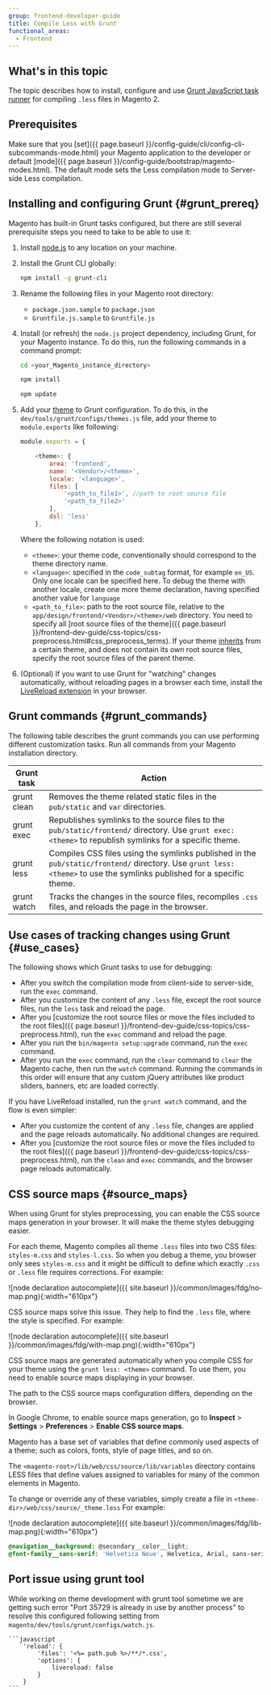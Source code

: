 ```yaml
---
group: frontend-developer-guide
title: Compile Less with Grunt
functional_areas:
  - Frontend
---
```


## What's in this topic

The topic describes how to install, configure and use [Grunt JavaScript task runner](http://gruntjs.com/) for compiling `.less` files in Magento 2.

## Prerequisites

Make sure that you [set]({{ page.baseurl }}/config-guide/cli/config-cli-subcommands-mode.html) your Magento application to the developer or default [mode]({{ page.baseurl }}/config-guide/bootstrap/magento-modes.html). The default mode sets the Less compilation mode to Server-side Less compilation.

## Installing and configuring Grunt {#grunt_prereq}

Magento has built-in Grunt tasks configured, but there are still several prerequisite steps you need to take to be able to use it:

1. Install [node.js] to any location on your machine.

2. Install the Grunt CLI globally:

    ```bash
    npm install -g grunt-cli
    ```
    
3. Rename the following files in your Magento root directory:
    -   `package.json.sample` to `package.json`
    -   `Gruntfile.js.sample` to `Gruntfile.js`

4. Install (or refresh) the `node.js` project dependency, including Grunt, for your Magento instance. To do this, run the following commands in a command prompt:
    
    ```bash
    cd <your_Magento_instance_directory>
    ```
    
    ```bash
    npm install
    ```
    
    ```bash
    npm update
    ```
    
5. Add your [theme](https://glossary.magento.com/theme) to Grunt configuration. To do this, in the `dev/tools/grunt/configs/themes.js` file, add your theme to `module.exports` like following:
   
    ```javascript
    module.exports = {

        <theme>: {
            area: 'frontend',
            name: '<Vendor>/<theme>',
            locale: '<language>',
            files: [
                '<path_to_file1>', //path to root source file
                '<path_to_file2>'
            ],
            dsl: 'less'
        },
    ```

    Where the following notation is used:
    - `<theme>`: your theme code, conventionally should correspond to the theme directory name.
    - `<language>`: specified in the `code_subtag` format, for example `en_US`. Only one locale can be specified here. To debug the theme with another locale, create one more theme declaration, having specified another value for `language`
    - `<path_to_file>`: path to the root source file, relative to the `app/design/frontend/<Vendor>/<theme>/web` directory. You need to specify all [root source files of the theme]({{ page.baseurl }}/frontend-dev-guide/css-topics/css-preprocess.html#css_preprocess_terms). If your theme [inherits] from a certain theme, and does not contain its own root source files, specify the root source files of the parent theme.

6. (Optional) If you want to use Grunt for "watching" changes automatically, without reloading pages in a browser each time, install the [LiveReload extension] in your browser.


## Grunt commands {#grunt_commands}

The following table describes the grunt commands you can use performing different customization tasks. Run all commands from your Magento installation directory.

Grunt task | Action 
---------- | ------- 
grunt clean | Removes the theme related static files in the `pub/static` and `var` directories.
grunt exec | Republishes symlinks to the source files to the `pub/static/frontend/` directory. Use `grunt exec:<theme>` to republish symlinks for a specific theme.
grunt less | Compiles CSS files using the symlinks published in the `pub/static/frontend/` directory. Use `grunt less:<theme>` to use the symlinks published for a specific theme.
grunt watch | Tracks the changes in the source files, recompiles `.css` files, and reloads the page in the browser.


## Use cases of tracking changes using Grunt {#use_cases}

The following shows which Grunt tasks to use for debugging:

- After you switch the compilation mode from client-side to server-side, run the `exec` command.
- After you customize the content of any `.less` file, except the root source files, run the `less` task and reload the page.
- After you [customize the root source files or move the files included to the root files]({{ page.baseurl }}/frontend-dev-guide/css-topics/css-preprocess.html), run the `exec` command and reload the page.
- After you run the `bin/magento setup:upgrade` command, run the `exec` command.
- After you run the `exec` command, run the `clear` command to `clear` the Magento cache, then run the `watch` command. Running the commands in this order will ensure that any custom jQuery attributes like product sliders, banners, etc are loaded correctly.

If you have LiveReload installed, run the `grunt watch` command, and the flow is even simpler:
- After you customize the content of any `.less` file, changes are applied and the page reloads automatically. No additional changes are required.
- After you [customize the root source files or move the files included to the root files]({{ page.baseurl }}/frontend-dev-guide/css-topics/css-preprocess.html), run the `clean` and `exec` commands, and the browser page reloads automatically.


## CSS source maps {#source_maps}

When using Grunt for styles preprocessing, you can enable the CSS source maps generation in your browser. It will make the theme styles debugging easier.

For each theme, Magento compiles all theme `.less` files into two CSS files: `styles-m.css` and `styles-l.css`. So when you debug a theme, you browser only sees `styles-m.css` and it might be difficult to define which exactly `.css` or `.less` file requires corrections. For example:

![node declaration autocomplete]({{ site.baseurl }}/common/images/fdg/no-map.png){:width="610px"}

CSS source maps solve this issue. They help to find the `.less` file, where the style is specified. For example:

![node declaration autocomplete]({{ site.baseurl }}/common/images/fdg/with-map.png){:width="610px"}

CSS source maps are generated automatically when you compile CSS for your theme using the `grunt less: <theme>` command. To use them, you need to enable source maps displaying in your browser.

The path to the CSS source maps configuration differs, depending on the browser.

In Google Chrome, to enable source maps generation, go to **Inspect** > **Settings** > **Preferences** > **Enable CSS source maps**.   

Magento has a base set of variables that define commonly used aspects of a theme; such as colors, fonts, style of page titles, and so on. 

The `<magento-root>/lib/web/css/source/lib/variables` directory contains LESS files that define values assigned to variables for many of the common elements in Magento.

To change or override any of these variables, simply create a file in `<theme-dir>/web/css/source/_theme.less` For example:

![node declaration autocomplete]({{ site.baseurl }}/common/images/fdg/lib-map.png){:width="610px"}

```css
@navigation__background: @secondary__color__light; 
@font-family__sans-serif: 'Helvetica Neue', Helvetica, Arial, sans-serif;
```
## Port issue using grunt tool

While working on theme development with grunt tool sometime we are getting such error "Port 35729 is already in use by another process" to resolve this configured following setting from `magento/dev/tools/grunt/configs/watch.js`. 

    ```javascript
        'reload': {
            'files': '<%= path.pub %>/**/*.css',
            'options': {
                livereload: false
            }
        }
    ```

[inherits]: {{page.baseurl}}/frontend-dev-guide/themes/theme-inherit.html
[LiveReload extension]: http://livereload.com/extensions/
[node.js]: https://github.com/nodejs/node/wiki
